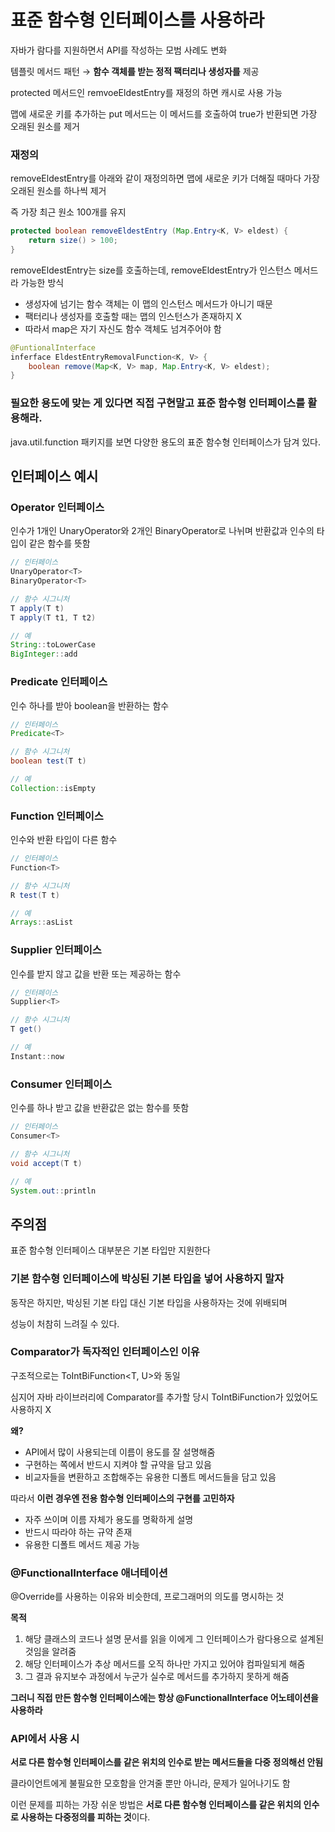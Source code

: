 # 표준 함수형 인터페이스를 사용하라

자바가 람다를 지원하면서 API를 작성하는 모범 사례도 변화

템플릿 메서드 패턴 → **함수 객체를 받는 정적 팩터리나 생성자를** 제공

protected 메서드인 remvoeEldestEntry를 재정의 하면 캐시로 사용 가능

맵에 새로운 키를 추가하는 put 메서드는 이 메서드를 호출하여 true가 반환되면 가장 오래된 원소를 제거

### 재정의

removeEldestEntry를 아래와 같이 재정의하면 맵에 새로운 키가 더해질 때마다 가장 오래된 원소를 하나씩 제거

즉 가장 최근 원소 100개를 유지

```java
protected boolean removeEldestEntry (Map.Entry<K, V> eldest) {
	return size() > 100;
}
```

removeEldestEntry는 size를 호출하는데, removeEldestEntry가 인스턴스 메서드라 가능한 방식 

- 생성자에 넘기는 함수 객체는 이 맵의 인스턴스 메서드가 아니기 때문
- 팩터리나 생성자를 호출할 때는 맵의 인스턴스가 존재하지 X
- 따라서 map은 자기 자신도 함수 객체도 넘겨주어야 함

```java
@FuntionalInterface
inferface EldestEntryRemovalFunction<K, V> {
	boolean remove(Map<K, V> map, Map.Entry<K, V> eldest);
}
```

### 필요한 용도에 맞는 게 있다면 직접 구현말고 표준 함수형 인터페이스를 활용해라.

java.util.function 패키지를 보면 다양한 용도의 표준 함수형 인터페이스가 담겨 있다.

## 인터페이스 예시

### Operator 인터페이스

인수가 1개인 UnaryOperator와 2개인 BinaryOperator로 나뉘며 반환값과 인수의 타입이 같은 함수를 뜻함

```java
// 인터페이스
UnaryOperator<T>
BinaryOperator<T>

// 함수 시그니처
T apply(T t)
T apply(T t1, T t2)

// 예
String::toLowerCase
BigInteger::add
```

### Predicate 인터페이스

인수 하나를 받아 boolean을 반환하는 함수

```java
// 인터페이스
Predicate<T>

// 함수 시그니처
boolean test(T t)

// 예
Collection::isEmpty
```

### Function 인터페이스

인수와 반환 타입이 다른 함수

```java
// 인터페이스
Function<T>

// 함수 시그니처
R test(T t)

// 예
Arrays::asList
```

### Supplier 인터페이스

인수를 받지 않고 값을 반환 또는 제공하는 함수

```java
// 인터페이스
Supplier<T>

// 함수 시그니처
T get()

// 예
Instant::now
```

### Consumer 인터페이스

인수를 하나 받고 값을 반환값은 없는 함수를 뜻함

```java
// 인터페이스
Consumer<T>

// 함수 시그니처
void accept(T t)

// 예
System.out::println
```

## 주의점

표준 함수형 인터페이스 대부분은 기본 타입만 지원한다

### **기본 함수형 인터페이스에 박싱된 기본 타입을 넣어 사용하지 말자**

동작은 하지만, 박싱된 기본 타입 대신 기본 타입을 사용하자는 것에 위배되며

성능이 처참히 느려질 수 있다.

### Comparator가 독자적인 인터페이스인 이유

구조적으로는 ToIntBiFunction<T, U>와 동일

심지어 자바 라이브러리에 Comparator<T>를 추가할 당시 ToIntBiFunction가 있었어도 사용하지 X

**왜?**

- API에서 많이 사용되는데 이름이 용도를 잘 설명해줌
- 구현하는 쪽에서 반드시 지켜야 할 규약을 담고 있음
- 비교자들을 변환하고 조합해주는 유용한 디폴트 메서드들을 담고 있음

따라서 **이런 경우엔 전용 함수형 인터페이스의 구현를 고민하자**

- 자주 쓰이며 이름 자체가 용도를 명확하게 설명
- 반드시 따라야 하는 규약 존재
- 유용한 디폴트 메서드 제공 가능

### @FunctionalInterface 애너테이션

@Override를 사용하는 이유와 비슷한데, 프로그래머의 의도를 명시하는 것

**목적**

1. 해당 클래스의 코드나 설명 문서를 읽을 이에게 그 인터페이스가 람다용으로 설계된 것임을 알려줌
2. 해당 인터페이스가 추상 메서드를 오직 하나만 가지고 있어야 컴파일되게 해줌
3. 그 결과 유지보수 과정에서 누군가 실수로 메서드를 추가하지 못하게 해줌

**그러니 직접 만든 함수형 인터페이스에는 항상 @FunctionalInterface 어노테이션을 사용하라**

### API에서 사용 시

**서로 다른 함수형 인터페이스를 같은 위치의 인수로 받는 메서드들을 다중 정의해선 안됨**

클라이언트에게 불필요한 모호함을 안겨줄 뿐만 아니라, 문제가 일어나기도 함

이런 문제를 피하는 가장 쉬운 방법은 **서로 다른 함수형 인터페이스를 같은 위치의 인수로 사용하는 다중정의를 피하는 것**이다.
